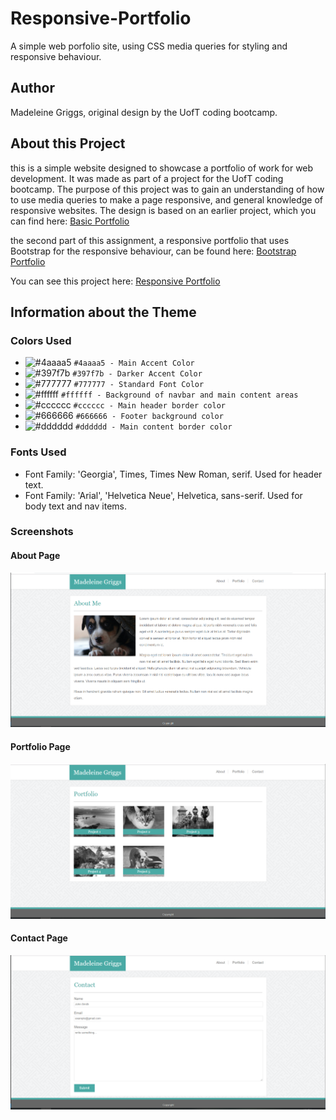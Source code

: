 # Responsive-Portfolio
A simple web porfolio site, using CSS media queries for styling and responsive behaviour.

## Author
Madeleine Griggs, original design by the UofT coding bootcamp.

## About this Project
this is a simple website designed to showcase a portfolio of work for web development. It was made as part of a project for the UofT coding bootcamp. The purpose of this project was to gain an understanding of how to use media queries to make a page responsive, and general knowledge of responsive websites. The design is based on an earlier project, which you can find here:
[Basic Portfolio](https://madeleinegriggs.github.io/Basic-Portfolio/)

the second part of this assignment, a responsive portfolio that uses Bootstrap for the responsive behaviour, can be found here:
[Bootstrap Portfolio](https://madeleinegriggs.github.io/Bootstrap-Portfolio/)

You can see this project here: [Responsive Portfolio](https://madeleinegriggs.github.io/Responsive-Portfolio/)

## Information about the Theme

### Colors Used
- ![#4aaaa5](https://placehold.it/15/4aaaa5/000000?text=+) `#4aaaa5 - Main Accent Color`
- ![#397f7b](https://placehold.it/15/397f7b/000000?text=+) `#397f7b - Darker Accent Color`
- ![#777777](https://placehold.it/15/777777/000000?text=+) `#777777 - Standard Font Color`
- ![#ffffff](https://placehold.it/15/ffffff/000000?text=+) `#ffffff - Background of navbar and main content areas`
- ![#cccccc](https://placehold.it/15/cccccc/000000?text=+) `#cccccc - Main header border color`
- ![#666666](https://placehold.it/15/666666/000000?text=+) `#666666 - Footer background color`
- ![#dddddd](https://placehold.it/15/dddddd/000000?text=+) `#dddddd - Main content border color`

### Fonts Used
- Font Family: 'Georgia', Times, Times New Roman, serif. Used for header text.
- Font Family: 'Arial', 'Helvetica Neue', Helvetica, sans-serif. Used for body text and nav items.

### Screenshots

#### About Page

![Image of about page](assets/images/Responsive_About_Screenshot.PNG)

#### Portfolio Page

![Image of portfolio page](assets/images/Responsive_Portfolio_Screenshot.PNG)

#### Contact Page

![Image of contact page](assets/images/Responsive_Contact_Screenshot.PNG)

